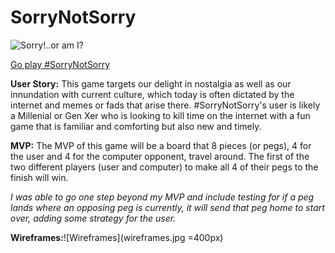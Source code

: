 # SorryNotSorry

![Sorry!..or am I?](http://www.clipartkid.com/images/188/sorry-game-clipart-sorry-the-game-of-sweet-Ym8wSg-clipart.jpg)

[Go play #SorryNotSorry](https://sincerelykristi.github.io/sorrynotsorry/)

**User Story:** This game targets our delight in nostalgia as well as our innundation with current culture, which today is often dictated by the internet and memes or fads that arise there. #SorryNotSorry's user is likely a Millenial or Gen Xer who is looking to kill time on the internet with a fun game that is familiar and comforting but also new and timely.

**MVP:** The MVP of this game will be a board that 8 pieces (or pegs), 4 for the user and 4 for the computer opponent, travel around. The first of the two different players (user and computer) to make all 4 of their pegs to the finish will win. 

*I was able to go one step beyond my MVP and include testing for if a peg lands where an opposing peg is currently, it will send that peg home to start over, adding some strategy for the user.*

**Wireframes:**![Wireframes](wireframes.jpg =400px)



